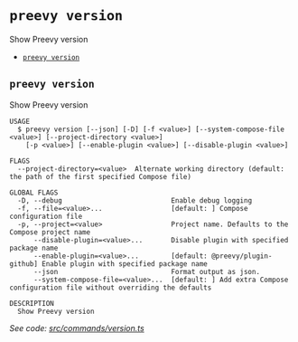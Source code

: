 `preevy version`
================

Show Preevy version

* [`preevy version`](#preevy-version)

## `preevy version`

Show Preevy version

```
USAGE
  $ preevy version [--json] [-D] [-f <value>] [--system-compose-file <value>] [--project-directory <value>]
    [-p <value>] [--enable-plugin <value>] [--disable-plugin <value>]

FLAGS
  --project-directory=<value>  Alternate working directory (default: the path of the first specified Compose file)

GLOBAL FLAGS
  -D, --debug                           Enable debug logging
  -f, --file=<value>...                 [default: ] Compose configuration file
  -p, --project=<value>                 Project name. Defaults to the Compose project name
      --disable-plugin=<value>...       Disable plugin with specified package name
      --enable-plugin=<value>...        [default: @preevy/plugin-github] Enable plugin with specified package name
      --json                            Format output as json.
      --system-compose-file=<value>...  [default: ] Add extra Compose configuration file without overriding the defaults

DESCRIPTION
  Show Preevy version
```

_See code: [src/commands/version.ts](https://github.com/livecycle/preevy/blob/v0.0.60/src/commands/version.ts)_
